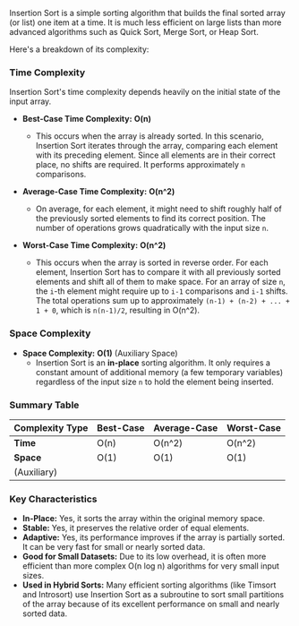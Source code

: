 Insertion Sort is a simple sorting algorithm that builds the final sorted array (or list) one item at a time. It is much less efficient on large lists than more advanced algorithms such as Quick Sort, Merge Sort, or Heap Sort.

Here's a breakdown of its complexity:

### Time Complexity

Insertion Sort's time complexity depends heavily on the initial state of the input array.

*   **Best-Case Time Complexity:** **O(n)**
    *   This occurs when the array is already sorted. In this scenario, Insertion Sort iterates through the array, comparing each element with its preceding element. Since all elements are in their correct place, no shifts are required. It performs approximately `n` comparisons.

*   **Average-Case Time Complexity:** **O(n^2)**
    *   On average, for each element, it might need to shift roughly half of the previously sorted elements to find its correct position. The number of operations grows quadratically with the input size `n`.

*   **Worst-Case Time Complexity:** **O(n^2)**
    *   This occurs when the array is sorted in reverse order. For each element, Insertion Sort has to compare it with all previously sorted elements and shift all of them to make space. For an array of size `n`, the `i`-th element might require up to `i-1` comparisons and `i-1` shifts. The total operations sum up to approximately `(n-1) + (n-2) + ... + 1 + 0`, which is `n(n-1)/2`, resulting in O(n^2).

### Space Complexity

*   **Space Complexity:** **O(1)** (Auxiliary Space)
    *   Insertion Sort is an **in-place** sorting algorithm. It only requires a constant amount of additional memory (a few temporary variables) regardless of the input size `n` to hold the element being inserted.

### Summary Table

| Complexity Type | Best-Case | Average-Case | Worst-Case |
| :-------------- | :-------- | :----------- | :--------- |
| **Time**        | O(n)      | O(n^2)       | O(n^2)     |
| **Space**       | O(1)      | O(1)         | O(1)       |
| (Auxiliary)     |           |              |            |

### Key Characteristics

*   **In-Place:** Yes, it sorts the array within the original memory space.
*   **Stable:** Yes, it preserves the relative order of equal elements.
*   **Adaptive:** Yes, its performance improves if the array is partially sorted. It can be very fast for small or nearly sorted data.
*   **Good for Small Datasets:** Due to its low overhead, it is often more efficient than more complex O(n log n) algorithms for very small input sizes.
*   **Used in Hybrid Sorts:** Many efficient sorting algorithms (like Timsort and Introsort) use Insertion Sort as a subroutine to sort small partitions of the array because of its excellent performance on small and nearly sorted data.